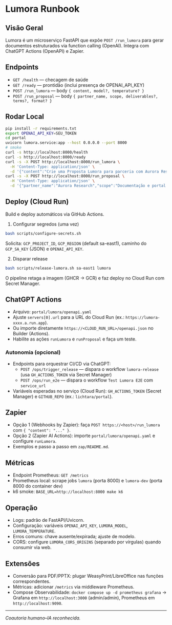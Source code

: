 # Lumora Runbook

## Visão Geral
Lumora é um microserviço FastAPI que expõe `POST /run_lumora` para gerar documentos estruturados via function calling (OpenAI). Integra com ChatGPT Actions (OpenAPI) e Zapier.

## Endpoints
- `GET /health` — checagem de saúde
- `GET /ready` — prontidão (inclui presença de OPENAI_API_KEY)
- `POST /run_lumora` — body `{ content, model?, temperature? }`
- `POST /run_proposal` — body `{ partner_name, scope, deliverables?, terms?, format? }`

## Rodar Local
```bash
pip install -r requirements.txt
export OPENAI_API_KEY=SEU_TOKEN
cd portal
uvicorn lumora.service:app --host 0.0.0.0 --port 8000
# smoke
curl -s http://localhost:8000/health
curl -s http://localhost:8000/ready
curl -s -X POST http://localhost:8000/run_lumora \
  -H 'Content-Type: application/json' \
  -d '{"content":"Crie uma Proposta Lumora para parceria com Aurora Research"}'
curl -s -X POST http://localhost:8000/run_proposal \
  -H 'Content-Type: application/json' \
  -d '{"partner_name":"Aurora Research","scope":"Documentação e portal público","deliverables":["Guia técnico","Templates"],"terms":"A definir"}'
```

## Deploy (Cloud Run)
Build e deploy automáticos via GitHub Actions.

1) Configurar segredos (uma vez)
```bash
bash scripts/configure-secrets.sh
```
Solicita: `GCP_PROJECT_ID`, `GCP_REGION` (default sa-east1), caminho do `GCP_SA_KEY` (JSON) e `OPENAI_API_KEY`.

2) Disparar release
```bash
bash scripts/release-lumora.sh sa-east1 lumora
```
O pipeline retaga a imagem (GHCR → GCR) e faz deploy no Cloud Run com Secret Manager.

## ChatGPT Actions
- Arquivo: `portal/lumora/openapi.yaml`
- Ajuste `servers[0].url` para a URL do Cloud Run (ex.: `https://lumora-xxxx.a.run.app`).
- Ou importe diretamente `https://<CLOUD_RUN_URL>/openapi.json` no Builder (Actions).
- Habilite as ações `runLumora` e `runProposal` e faça um teste.

### Autonomia (opcional)
- Endpoints para orquestrar CI/CD via ChatGPT:
  - `POST /ops/trigger_release` — dispara o workflow `lumora-release` (usa `GH_ACTIONS_TOKEN` via Secret Manager)
  - `POST /ops/run_e2e` — dispara o workflow `Test Lumora E2E` com `service_url`
- Variáveis esperadas no serviço (Cloud Run): `GH_ACTIONS_TOKEN` (Secret Manager) e `GITHUB_REPO` (ex.: `lichtara/portal`).

## Zapier
- Opção 1 (Webhooks by Zapier): faça `POST https://<host>/run_lumora` com `{ "content": "..." }`.
- Opção 2 (Zapier AI Actions): importe `portal/lumora/openapi.yaml` e configure `runLumora`.
- Exemplos e passo a passo em `zap/README.md`.

## Métricas
- Endpoint Prometheus: `GET /metrics`
- Prometheus local: scrape jobs `lumora` (porta 8000) e `lumora-dev` (porta 8000 do container dev)
 - k6 smoke: `BASE_URL=http://localhost:8000 make k6`

## Operação
- Logs: padrão de FastAPI/Uvicorn.
- Configuração: variáveis `OPENAI_API_KEY`, `LUMORA_MODEL`, `LUMORA_TEMPERATURE`.
- Erros comuns: chave ausente/expirada; ajuste de modelo.
 - CORS: configure `LUMORA_CORS_ORIGINS` (separado por vírgulas) quando consumir via web.

## Extensões
- Conversão para PDF/PPTX: plugar WeasyPrint/LibreOffice nas funções correspondentes.
- Métricas: adicionar `/metrics` via middleware Prometheus.
 - Compose Observabilidade: `docker compose up -d prometheus grafana` → Grafana em `http://localhost:3000` (admin/admin), Prometheus em `http://localhost:9090`.

---
_Coautoria humano–IA reconhecida._
